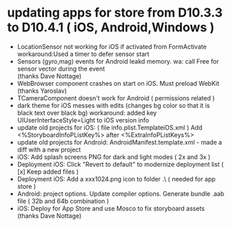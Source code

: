 # updating apps for store from D10.3.3 to D10.4.1 ( iOS, Android,Windows )

* LocationSensor not working for iOS if activated from FormActivate
  workaround:Used a timer to defer sensor start
* Sensors (gyro,mag) events for Android leakd memory. wa: call Free for sensor vector during the event  
 (thanks Dave Nottage)
* WebBrowser component crashes on start on iOS.  Must preload WebKit (thanks Yaroslav)  
* TCameraComponent doesn't work for Android ( permissions related )
* dark theme for iOS messes with edits (changes bg color so that it is black text over black bg)
  workaround: added key UIUserInterfaceStyle=Light to iOS version info
* update old projects for iOS: ( file info.plist.TemplateiOS.xml )
  Add <%StoryboardInfoPListKey%> after <%ExtraInfoPListKeys%> 
* update old projects for Android: AndroidManifest.template.xml - made a diff with a new project
* iOS: Add splash screens PNG for dark and light modes ( 2x and 3x )
* Deployment iOS: Click "Revert to default" to modernize deployment list ( [x] Keep added files )
* Deployment iOS: Add a xxx1024.png icon to folder .\   ( needed for app store )
* Android: project options. Update compiler options. Generate bundle .aab file ( 32b and 64b combination )
* iOS: Deploy for App Store and use Mosco to fix storyboard assets (thanks Dave Nottage)
